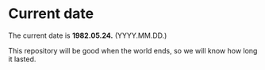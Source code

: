 # Current date

The current date is **1982.05.24.** (YYYY.MM.DD.)

This repository will be good when the world ends, so we will know how long it lasted.